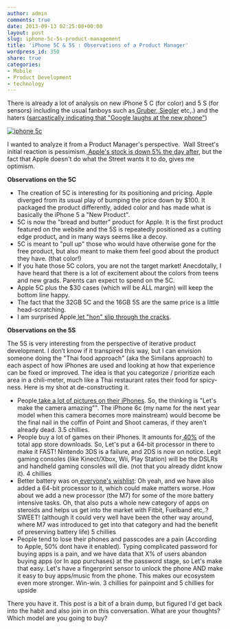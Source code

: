 ```yaml
---
author: admin
comments: true
date: 2013-09-13 02:25:08+00:00
layout: post
slug: iphone-5c-5s-product-management
title: 'iPhone 5C & 5S : Observations of a Product Manager'
wordpress_id: 350
share: true
categories:
- Mobile
- Product Development
- technology
---
```


There is already a lot of analysis on new iPhone 5 C (for color) and 5 S (for sensors) including the usual fanboys such as[ Gruber](http://daringfireball.net/2013/09/iphone_5c_5c_event),[ Siegler](http://techcrunch.com/2013/09/10/iphone-5c/) etc,.) and the haters ([sarcastically indicating that "Google laughs at the new phone"](http://www.thestreet.com/story/12033242/1/google-laughs-at-the-new-iphones.html#!))

[![iphone 5c](http://www.startupproductmanager.com/wp-content/uploads/2013/09/iphone5c_2x.jpg)](http://www.startupproductmanager.com/images/iphone5c_2x.jpg)

I wanted to analyze it from a Product Manager's perspective.  Wall Street's initial reaction is pessimism.[ Apple's stock is down 5% the day after](https://www.google.com/finance?chdnp=1&chdd=1&chds=1&chdv=1&chvs=maximized&chdeh=0&chfdeh=0&chdet=1378918680000&chddm=465&chls=IntervalBasedLine&q=NASDAQ:AAPL&&fct=big&ei=0zUxUsCmCO2F0QHIjAE), but the fact that Apple doesn't do what the Street wants it to do, gives me optimism.


**Observations on the 5C**

  * The creation of 5C is interesting for its positioning and pricing. Apple diverged from its usual play of bumping the price down by $100. It packaged the product differently, added color and has made what is basically the iPhone 5 a "New Product".
  * 5C is now the "bread and butter" product for Apple. It is the first product featured on the website and the 5S is repeatedly positioned as a cutting edge product, and in many ways seems like a decoy.
  * 5C is meant to "pull up" those who would have otherwise gone for the free product, but also meant to make them feel good about the product they have. (that color!)
  * If you hate those 5C colors, you are not the target market! Anecdotally, I have heard that there is a lot of excitement about the colors from teens and new grads. Parents can expect to spend on the 5C.
  * Apple 5C plus the $30 cases (which will be ALL margin) will keep the bottom line happy.
  * The fact that the 32GB 5C and the 16GB 5S are the same price is a little head-scratching.
  * I am surprised Apple[ let "hon" slip through the cracks](http://techcrunch.com/2013/09/10/do-i-like-the-iphone-5c-case-non/).

**Observations on the 5S**

The 5S is very interesting from the perspective of iterative product development. I don’t know if it transpired this way, but I can envision someone doing the "Thai food approach" (aka the Similans approach) to each aspect of how iPhones are used and looking at how that experience can be fixed or improved. The idea is that you categorize / prioritize each area in a chili-meter, much like a Thai restaurant rates their food for spicy-ness. Here is my shot at de-constructing it.

  * People[ take a lot of pictures on their iPhones](http://www.youtube.com/watch?v=NoVW62mwSQQ). So, the thinking is "Let's make the camera amazing"". The iPhone 6c (my name for the next year model when this camera becomes more mainstream) would become be the final nail in the coffin of Point and Shoot cameras, if they aren't already dead. 3.5 chillies.
  * People buy a lot of games on their iPhones. It amounts for[ 40%](http://blog.appannie.com/app-annie-index-market-q2-2013/) of the total app store downloads. So, Let's put a 64-bit processor in there to make it FAST! Nintendo 3DS is a failure, and 2DS is now on notice. Legit gaming consoles (like Kinect/Xbox, Wii, Play Station) will be the DSLRs and handheld gaming consoles will die. (not that you already didnt know it). 4 chillies
  * Better battery was on[ everyone's wishlist](http://www.uswitch.com/mobiles/news/2013/09/iphone_5s_better_battery_fingerprint_scanner_are_most_wanted_features_says_survey/): Oh yeah, and we have also added a 64-bit processor to it, which could make matters worse. How about we add a new processor (the M7) for some of the more battery intensive tasks. Oh, that also puts a whole new category of apps on steroids and helps us get into the market with Fitbit, Fuelband etc,.? SWEET! (although it could very well have been the other way around, where M7 was introduced to get into that category and had the benefit of preserving battery life) 5 chillies
  * People tend to lose their phones and passcodes are a pain (According to Apple, 50% dont have it enabled). Typing complicated password for buying apps is a pain, and we have data that X% of users abandon buying apps (or In app purchases) at the password stage, so Let's make that easy. Let's have a fingerprint sensor to unlock the phone AND make it easy to buy apps/music from the phone. This makes our ecosystem even more stronger. Win-win. 3 chillies for painpoint and 5 chillies for upside

There you have it. This post is a bit of a brain dump, but figured I'd get back into the habit and also join in on this conversation. What are your thoughts? Which model are you going to buy?

